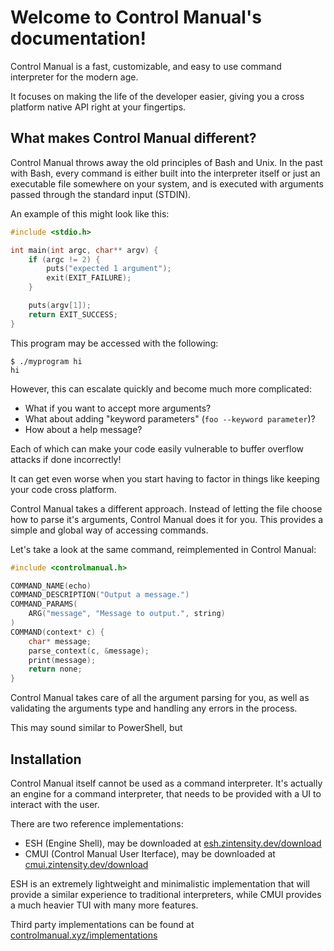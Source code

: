 # Welcome to Control Manual's documentation!

Control Manual is a fast, customizable, and easy to use command interpreter for the modern age.

It focuses on making the life of the developer easier, giving you a cross platform native API right at your fingertips.

## What makes Control Manual different?

Control Manual throws away the old principles of Bash and Unix. In the past with Bash, every command is either built into the interpreter itself or just an executable file somewhere on your system, and is executed with arguments passed through the standard input (STDIN).

An example of this might look like this:

```c
#include <stdio.h>

int main(int argc, char** argv) {
    if (argc != 2) {
        puts("expected 1 argument");
        exit(EXIT_FAILURE);
    }

    puts(argv[1]);
    return EXIT_SUCCESS;
}
```

This program may be accessed with the following:

```
$ ./myprogram hi
hi
```

However, this can escalate quickly and become much more complicated:

-   What if you want to accept more arguments?
-   What about adding "keyword parameters" (`foo --keyword parameter`)?
-   How about a help message?

Each of which can make your code easily vulnerable to buffer overflow attacks if done incorrectly!

It can get even worse when you start having to factor in things like keeping your code cross platform.

Control Manual takes a different approach. Instead of letting the file choose how to parse it's arguments, Control Manual does it for you. This provides a simple and global way of accessing commands.

Let's take a look at the same command, reimplemented in Control Manual:

```c
#include <controlmanual.h>

COMMAND_NAME(echo)
COMMAND_DESCRIPTION("Output a message.")
COMMAND_PARAMS(
    ARG("message", "Message to output.", string)
)
COMMAND(context* c) {
    char* message;
    parse_context(c, &message);
    print(message);
    return none;
}
```

Control Manual takes care of all the argument parsing for you, as well as validating the arguments type and handling any errors in the process.

This may sound similar to PowerShell, but

## Installation

Control Manual itself cannot be used as a command interpreter. It's actually an engine for a command interpreter, that needs to be provided with a UI to interact with the user.

There are two reference implementations:

<!-- these dont exist yet -->

-   ESH (Engine Shell), may be downloaded at [esh.zintensity.dev/download](https://esh.zintensity.dev/download)
-   CMUI (Control Manual User Iterface), may be downloaded at [cmui.zintensity.dev/download](https://cmui.zintensity.dev/download)

ESH is an extremely lightweight and minimalistic implementation that will provide a similar experience to traditional interpreters, while CMUI provides a much heavier TUI with many more features.

Third party implementations can be found at [controlmanual.xyz/implementations](https://controlmanual.org/implementations)
